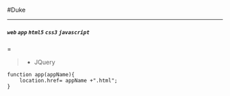 #Duke
***
##### `web` `app`   `html5`  `css3`  `javascript` 
=
> - JQuery
```
function app(appName){
	location.href= appName +".html";
}
```
